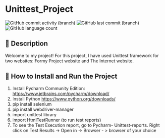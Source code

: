 # Unittest_Project
![GitHub commit activity (branch)](https://img.shields.io/github/commit-activity/m/AlinaTr/Unittest_Project?logo=github&logoColor=black)
![GitHub last commit (branch)](https://img.shields.io/github/last-commit/AlinaTr/Unittest_Project/main?logo=github)
![GitHub language count](https://img.shields.io/github/languages/count/AlinaTr/Unittest_Project)


## 🔶 Description
Welcome to my project! For this project, I have used Unittest framework for two websites: 
Formy Project website and The Internet website.


## 🔶 How to Install and Run the Project
1. Install Pycharm Community Edition: https://www.jetbrains.com/pycharm/download/
2. Install Python https://www.python.org/downloads/
3.  pip install selenium
4. pip install webdriver-manager
5. import unittest library
6. import HtmlTestRunner (to run test reports)
7. To see the Test Execution report, go to Pycharm- Unittest-reports. 
Right click on Test Results -> Open in -> Browser - > browser of your choice